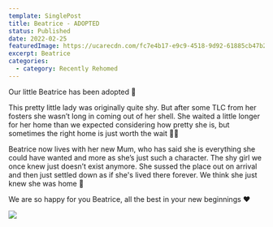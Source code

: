 ```yaml
---
template: SinglePost
title: Beatrice - ADOPTED
status: Published
date: 2022-02-25
featuredImage: https://ucarecdn.com/fc7e4b17-e9c9-4518-9d92-61885cb47b2f/-/crop/200x114/52,144/-/preview/
excerpt: Beatrice
categories:
  - category: Recently Rehomed
---
```

Our little Beatrice has been adopted 🤗


This pretty little lady was originally quite shy. But after some TLC from her fosters she wasn’t long in coming out of her shell. She waited a little longer for her home than we expected considering how pretty she is, but sometimes the right home is just worth the wait 🙏🏼


Beatrice now lives with her new Mum, who has said she is everything she could have wanted and more as she’s just such a character. The shy girl we once knew just doesn’t exist anymore. She sussed the place out on arrival and then just settled down as if she's lived there forever. We think she just knew she was home 🏡


We are so happy for you Beatrice, all the best in your new beginnings ❤️

![](https://ucarecdn.com/8e64fdd2-477b-4fcd-b3ca-3a266497e7c8/-/crop/560x310/0,0/-/preview/)